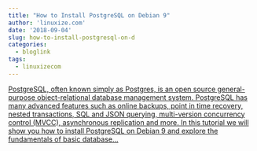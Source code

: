 ```yaml
---
title: "How to Install PostgreSQL on Debian 9"
author: 'linuxize.com'
date: '2018-09-04'
slug: how-to-install-postgresql-on-d
categories:
  - bloglink
tags:
  - linuxizecom
---
```


[PostgreSQL, often known simply as Postgres, is an open source general-purpose object-relational database management system. PostgreSQL has many advanced features such as online backups, point in time recovery, nested transactions, SQL and JSON querying, multi-version concurrency control (MVCC), asynchronous replication and more. In this tutorial we will show you how to install PostgreSQL on Debian 9 and explore the fundamentals of basic database...<click to read more>](https://linuxize.com/post/how-to-install-postgresql-on-debian-9/)

